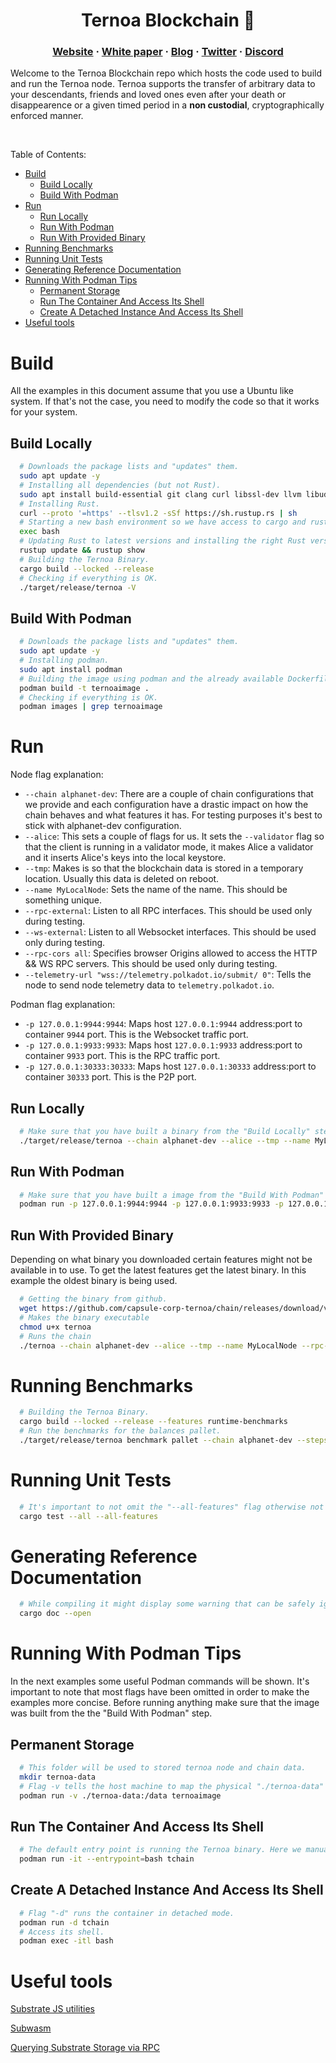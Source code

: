 <h1 align="center">
    Ternoa Blockchain 🚀
</h1>


<h3 align="center">
  <a href="https://www.ternoa.com/">Website</a>
  <span> · </span>
  <a href="https://github.com/capsule-corp-ternoa/white-paper/blob/main/white-paper-en.md">White paper</a>
  <span> · </span>
  <a href="https://medium.com/ternoa">Blog</a>
  <span> · </span>
  <a href="https://twitter.com/ternoa_">Twitter</a>
  <span> · </span>
  <a href="https://discord.gg/cNZTGtGJNR">Discord</a>
</h3>

Welcome to the Ternoa Blockchain repo which hosts the code used to build and run the Ternoa node.
Ternoa supports the transfer of arbitrary data to your descendants, friends and loved ones even after your death or disappearence or a given timed period in a **non custodial**, cryptographically enforced manner.

</br>

Table of Contents:

- [Build](#build)
  - [Build Locally](#build-locally)
  - [Build With Podman](#build-with-podman)
- [Run](#run)
  - [Run Locally](#run-locally)
  - [Run With Podman](#run-with-podman)
  - [Run With Provided Binary](#run-with-provided-binary)
- [Running Benchmarks](#running-benchmarks)
- [Running Unit Tests](#running-unit-tests)
- [Generating Reference Documentation](#generating-reference-documentation)
- [Running With Podman Tips](#running-with-podman-tips)
  - [Permanent Storage](#permanent-storage)
  - [Run The Container And Access Its Shell](#run-the-container-and-access-its-shell)
  - [Create A Detached Instance And Access Its Shell](#create-a-detached-instance-and-access-its-shell)
- [Useful tools](#useful-tools)

# Build
All the examples in this document assume that you use a Ubuntu like system. If that's not the case, you need to modify the code so that it works for your system.

## Build Locally
```bash
  # Downloads the package lists and "updates" them.
  sudo apt update -y
  # Installing all dependencies (but not Rust).
  sudo apt install build-essential git clang curl libssl-dev llvm libudev-dev make protobuf-compiler -y
  # Installing Rust.
  curl --proto '=https' --tlsv1.2 -sSf https://sh.rustup.rs | sh
  # Starting a new bash environment so we have access to cargo and rust commands.
  exec bash
  # Updating Rust to latest versions and installing the right Rust version.
  rustup update && rustup show
  # Building the Ternoa Binary.
  cargo build --locked --release
  # Checking if everything is OK. 
  ./target/release/ternoa -V
```

## Build With Podman
```bash
  # Downloads the package lists and "updates" them.
  sudo apt update -y
  # Installing podman.
  sudo apt install podman
  # Building the image using podman and the already available Dockerfile.
  podman build -t ternoaimage .
  # Checking if everything is OK.
  podman images | grep ternoaimage
```

# Run
Node flag explanation:
- `--chain alphanet-dev`: There are a couple of chain configurations that we provide and each configuration have a drastic impact on how the chain behaves and what features it has. For testing purposes it's best to stick with alphanet-dev configuration.
- `--alice`: This sets a couple of flags for us. It sets the `--validator` flag so that the client is running in a validator mode, it makes Alice a validator and it inserts Alice's keys into the local keystore.
- `--tmp`: Makes is so that the blockchain data is stored in a temporary location. Usually this data is deleted on reboot.
- `--name MyLocalNode`: Sets the name of the name. This should be something unique.
- `--rpc-external`: Listen to all RPC interfaces. This should be used only during testing.
- `--ws-external`: Listen to all Websocket interfaces. This should be used only during testing.
- `--rpc-cors all`: Specifies browser Origins allowed to access the HTTP && WS RPC servers. This should be used only during testing.
- `--telemetry-url "wss://telemetry.polkadot.io/submit/ 0"`: Tells the node to send node telemetry data to `telemetry.polkadot.io`.

Podman flag explanation:
- `-p 127.0.0.1:9944:9944`: Maps host `127.0.0.1:9944` address:port to container `9944` port. This is the Websocket traffic port.
- `-p 127.0.0.1:9933:9933`: Maps host `127.0.0.1:9933` address:port to container `9933` port. This is the RPC traffic port.
- `-p 127.0.0.1:30333:30333`: Maps host `127.0.0.1:30333` address:port to container `30333` port. This is the P2P port.

## Run Locally
```bash
  # Make sure that you have built a binary from the "Build Locally" step.
  ./target/release/ternoa --chain alphanet-dev --alice --tmp --name MyLocalNode --rpc-external --ws-external --rpc-cors all --telemetry-url "wss://telemetry.polkadot.io/submit/ 0"
```

## Run With Podman
```bash
  # Make sure that you have built a image from the "Build With Podman" step.
  podman run -p 127.0.0.1:9944:9944 -p 127.0.0.1:9933:9933 -p 127.0.0.1:30333:30333 ternoaimage
```

## Run With Provided Binary
Depending on what binary you downloaded certain features might not be available in to use. To get the latest features get the latest binary. In this example the oldest binary is being used.
```bash
  # Getting the binary from github.
  wget https://github.com/capsule-corp-ternoa/chain/releases/download/v1.0.0/ternoa
  # Makes the binary executable
  chmod u+x ternoa
  # Runs the chain
  ./ternoa --chain alphanet-dev --alice --tmp --name MyLocalNode --rpc-external --ws-external --rpc-cors all --telemetry-url "wss://telemetry.polkadot.io/submit/ 0"
```

# Running Benchmarks
```bash
  # Building the Ternoa Binary.
  cargo build --locked --release --features runtime-benchmarks
  # Run the benchmarks for the balances pallet.
  ./target/release/ternoa benchmark pallet --chain alphanet-dev --steps=50 --repeat=20 --extrinsic=* --execution=wasm --wasm-execution=compiled --heap-pages=4096 --output=./weights/ --pallet=pallet_balances
```

# Running Unit Tests
```bash
  # It's important to not omit the "--all-features" flag otherwise not all test will run.
  cargo test --all --all-features
```

# Generating Reference Documentation
```bash
  # While compiling it might display some warning that can be safely ignored.
  cargo doc --open
```

# Running With Podman Tips
In the next examples some useful Podman commands will be shown. It's important to note that most flags have been omitted in order to make the examples more concise. Before running anything make sure that the image was built from the the "Build With Podman" step.

## Permanent Storage
```bash
  # This folder will be used to stored ternoa node and chain data.
  mkdir ternoa-data 
  # Flag -v tells the host machine to map the physical "./ternoa-data" path with the virtual container one "/data".
  podman run -v ./ternoa-data:/data ternoaimage
```

## Run The Container And Access Its Shell
```bash
  # The default entry point is running the Ternoa binary. Here we manually force a new entry point which will allow use to directly land into a bash shell. 
  podman run -it --entrypoint=bash tchain
```

## Create A Detached Instance And Access Its Shell
```bash
  # Flag "-d" runs the container in detached mode. 
  podman run -d tchain
  # Access its shell.
  podman exec -itl bash
```


# Useful tools
[Substrate JS utilities](https://www.shawntabrizi.com/substrate-js-utilities/)

[Subwasm](https://github.com/chevdor/subwasm)

[Querying Substrate Storage via RPC](https://www.shawntabrizi.com/substrate/querying-substrate-storage-via-rpc/)